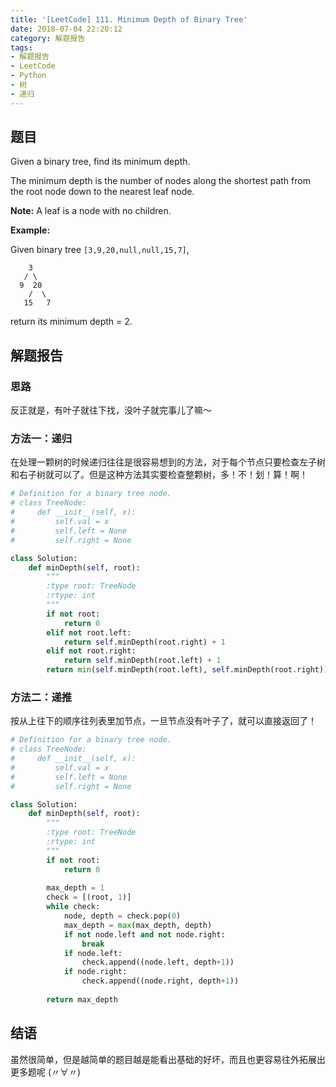 ```yaml
---
title: '[LeetCode] 111. Minimum Depth of Binary Tree'
date: 2018-07-04 22:20:12
category: 解题报告
tags: 
- 解题报告
- LeetCode
- Python
- 树
- 递归
---
```


## 题目

Given a binary tree, find its minimum depth.

The minimum depth is the number of nodes along the shortest path from the root node down to the nearest leaf node.

**Note:** A leaf is a node with no children.

**Example:**

Given binary tree `[3,9,20,null,null,15,7]`,

```
    3
   / \
  9  20
    /  \
   15   7
```

return its minimum depth = 2.

<!--more-->



## 解题报告

### 思路

反正就是，有叶子就往下找，没叶子就完事儿了嘛～



### 方法一：递归

在处理一颗树的时候递归往往是很容易想到的方法，对于每个节点只要检查左子树和右子树就可以了。但是这种方法其实要检查整颗树，多！不！划！算！啊！

```python
# Definition for a binary tree node.
# class TreeNode:
#     def __init__(self, x):
#         self.val = x
#         self.left = None
#         self.right = None

class Solution:
    def minDepth(self, root):
        """
        :type root: TreeNode
        :rtype: int
        """
        if not root:
            return 0
        elif not root.left:
            return self.minDepth(root.right) + 1
        elif not root.right:
            return self.minDepth(root.left) + 1
        return min(self.minDepth(root.left), self.minDepth(root.right)) + 1
```



### 方法二：递推

按从上往下的顺序往列表里加节点，一旦节点没有叶子了，就可以直接返回了！

```python
# Definition for a binary tree node.
# class TreeNode:
#     def __init__(self, x):
#         self.val = x
#         self.left = None
#         self.right = None

class Solution:
    def minDepth(self, root):
        """
        :type root: TreeNode
        :rtype: int
        """
        if not root:
            return 0
        
        max_depth = 1
        check = [(root, 1)]
        while check:
            node, depth = check.pop(0)
            max_depth = max(max_depth, depth)
            if not node.left and not node.right:
                break
            if node.left:
                check.append((node.left, depth+1))
            if node.right:
                check.append((node.right, depth+1))
                
        return max_depth
```



## 结语

虽然很简单，但是越简单的题目越是能看出基础的好坏，而且也更容易往外拓展出更多题呢 (〃∀〃) 
